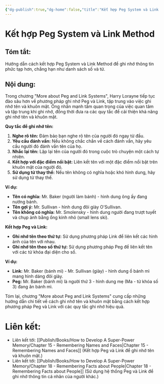 ```yaml
---
{"dg-publish":true,"dg-home":false,"title":"Kết hợp Peg System và Link Method","date":"2024-08-31","tags":["#books","#memory","#How_to_Develop_A_Super_Power_Memory"],"Chương":"Chương7","dg-path":"Books/How to Develop A Super-Power Memory/Chapter 7 - More about Peg and Link Systems.md","permalink":"/books/how-to-develop-a-super-power-memory/chapter-7-more-about-peg-and-link-systems/","dgPassFrontmatter":true,"noteIcon":"","updated":"2025-01-30T23:56:56.809+07:00"}
---
```


# Kết hợp Peg System và Link Method

## **Tóm tắt**:
Hướng dẫn cách kết hợp Peg System và Link Method để ghi nhớ thông tin phức tạp hơn, chẳng hạn như danh sách số và từ.

## Nội dung:
Trong chương "More about Peg and Link Systems", Harry Lorayne tiếp tục đào sâu hơn về phương pháp ghi nhớ Peg và Link, tập trung vào việc ghi nhớ tên và khuôn mặt. Ông nhấn mạnh tầm quan trọng của việc quan tâm và tập trung khi ghi nhớ, đồng thời đưa ra các quy tắc để cải thiện khả năng ghi nhớ tên và khuôn mặt.

**Quy tắc để ghi nhớ tên:**

1. **Nghe rõ tên:** Đảm bảo bạn nghe rõ tên của người đó ngay từ đầu.
2. **Yêu cầu đánh vần:** Nếu không chắc chắn về cách đánh vần, hãy yêu cầu người đó đánh vần tên của họ.
3. **Nhắc lại tên:** Lặp lại tên của người đó trong cuộc trò chuyện một cách tự nhiên.
4. **Kết hợp với đặc điểm nổi bật:** Liên kết tên với một đặc điểm nổi bật trên khuôn mặt của người đó.
5. **Sử dụng từ thay thế:** Nếu tên không có nghĩa hoặc khó hình dung, hãy sử dụng từ thay thế.

**Ví dụ:**

- **Tên có nghĩa:** Mr. Baker (người làm bánh) - hình dung ông ấy đang nướng bánh.
- **Tên gợi ý:** Mr. Sullivan - hình dung đôi giày O'Sullivan.
- **Tên không có nghĩa:** Mr. Smolensky - hình dung người đang trượt tuyết và chụp ảnh bằng ống kính nhỏ (small lens ski).

**Kết hợp Peg và Link:**

- **Ghi nhớ tên theo thứ tự:** Sử dụng phương pháp Link để liên kết các hình ảnh của tên với nhau.
- **Ghi nhớ tên theo số thứ tự:** Sử dụng phương pháp Peg để liên kết tên với các từ khóa đại diện cho số.

**Ví dụ:**

- **Link:** Mr. Baker (bánh mì) - Mr. Sullivan (giày) - hình dung ổ bánh mì mang hình dáng đôi giày.
- **Peg:** Mr. Baker (bánh mì) là người thứ 3 - hình dung mẹ (Ma - từ khóa số 3) đang ăn bánh mì.

Tóm lại, chương "More about Peg and Link Systems" cung cấp những hướng dẫn chi tiết về cách ghi nhớ tên và khuôn mặt bằng cách kết hợp phương pháp Peg và Link với các quy tắc ghi nhớ hiệu quả.
# **Liên kết**:
- Liên kết tới: [[Publish/Books/How to Develop A Super-Power Memory/Chapter 15 - Remembering Names and Faces\|Chapter 15 - Remembering Names and Faces]] (Kết hợp Peg và Link để ghi nhớ tên và khuôn mặt.)
- Liên kết tới: [[Publish/Books/How to Develop A Super-Power Memory/Chapter 18 - Remembering Facts about People\|Chapter 18 - Remembering Facts about People]] (Sử dụng hệ thống Peg và Link để ghi nhớ thông tin cá nhân của người khác.)